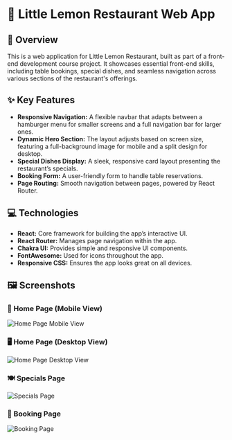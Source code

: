 # 🍋 Little Lemon Restaurant Web App

## 🌟 Overview

This is a web application for Little Lemon Restaurant, built as part of a front-end development course project. It showcases essential front-end skills, including table bookings, special dishes, and seamless navigation across various sections of the restaurant's offerings.

## ✨ Key Features

- **Responsive Navigation:** A flexible navbar that adapts between a hamburger menu for smaller screens and a full navigation bar for larger ones.
- **Dynamic Hero Section:** The layout adjusts based on screen size, featuring a full-background image for mobile and a split design for desktop.
- **Special Dishes Display:** A sleek, responsive card layout presenting the restaurant’s specials.
- **Booking Form:** A user-friendly form to handle table reservations.
- **Page Routing:** Smooth navigation between pages, powered by React Router.

## 💻 Technologies

- **React:** Core framework for building the app’s interactive UI.
- **React Router:** Manages page navigation within the app.
- **Chakra UI:** Provides simple and responsive UI components.
- **FontAwesome:** Used for icons throughout the app.
- **Responsive CSS:** Ensures the app looks great on all devices.

## 🖼️ Screenshots

### 📱 Home Page (Mobile View)

![Home Page Mobile View](./src/assets/images/mobile-view-screenshot.png)

### 🖥️ Home Page (Desktop View)

![Home Page Desktop View](./src/assets/images/desktop-view-screenshot.png)

### 🍽️ Specials Page

![Specials Page](./src/assets/images/specials-page-screenshot.png)

### 📅 Booking Page

![Booking Page](./src/assets/images/booking-page-screenshot.png)
